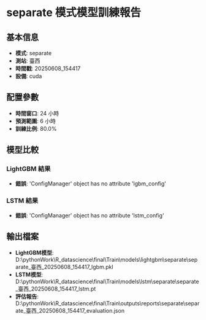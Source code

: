 
# separate 模式模型訓練報告

## 基本信息
- **模式**: separate
- **測站**: 臺西
- **時間戳**: 20250608_154417
- **設備**: cuda

## 配置參數
- **時間窗口**: 24 小時
- **預測範圍**: 6 小時
- **訓練比例**: 80.0%

## 模型比較

### LightGBM 結果

- **錯誤**: 'ConfigManager' object has no attribute 'lgbm_config'

### LSTM 結果

- **錯誤**: 'ConfigManager' object has no attribute 'lstm_config'


## 輸出檔案
- **LightGBM模型**: D:\pythonWork\R_datascience\final\Train\models\lightgbm\separate\separate_臺西_20250608_154417_lgbm.pkl
- **LSTM模型**: D:\pythonWork\R_datascience\final\Train\models\lstm\separate\separate_臺西_20250608_154417_lstm.pt
- **評估報告**: D:\pythonWork\R_datascience\final\Train\outputs\reports\separate\separate_臺西_20250608_154417_evaluation.json
